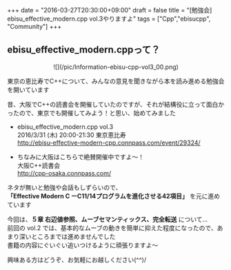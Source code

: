 +++
date = "2016-03-27T20:30:00+09:00"
draft = false
title = "[勉強会] ebisu_effective_modern.cpp vol.3やりますよ"
tags = ["Cpp","ebisucpp", "Community"]
+++

## ebisu_effective_modern.cppって？

<center>
![](/pic/Information-ebisu-cpp-vol3_00.png)
</center>


東京の恵比寿でC++について、みんなの意見を聞きながら本を読み進める勉強会を開いています

昔、大阪でC++の読書会を開催していたのですが、それが結構役に立って面白かったので、東京でも開催してみよう！と思い、始めてみました

* ebisu_effective_modern.cpp vol.3  
2016/3/31 (木) 20:00-21:30 東京恵比寿  
http://ebisu-effective-modern-cpp.connpass.com/event/29324/

* ちなみに大阪はこちらで絶賛開催中ですよ～！  
大阪C++読書会  
http://cpp-osaka.connpass.com/

ネタが無いと勉強や会話もしずらいので、  
**「Effective Modern C ーC11/14プログラムを進化させる42項目」** を元に進めています

今回は、**５章 右辺値参照、ムーブセマンティックス、完全転送** について…  
前回の vol.2 では、基本的なムーブの動きを簡単に抑えた程度になったので、あまり深いところまでは進めませんでした  
書籍の内容にぐいぐい追いつけるように頑張りますよ～

興味ある方はどうぞ、お気軽にお越しください(^^)/